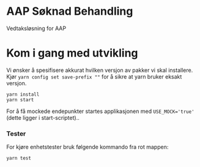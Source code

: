 # AAP Søknad Behandling
Vedtaksløsning for AAP

# Kom i gang med utvikling
Vi ønsker å spesifisere akkurat hvilken versjon av pakker vi skal installere. Kjør `yarn config set save-prefix ""` for
å sikre at yarn bruker eksakt versjon.
```
yarn install
yarn start
```
For å få mockede endepunkter startes applikasjonen med `USE_MOCK='true'` (dette ligger i start-scriptet)..


### Tester
For  kjøre enhetstester bruk følgende kommando fra rot mappen:

```
yarn test
```
